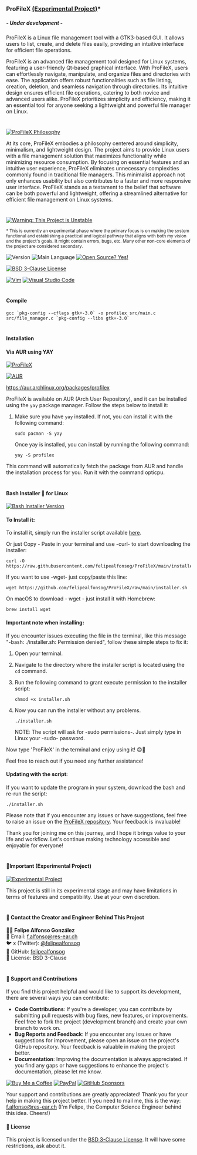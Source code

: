 ### ProFileX [(Experimental Project)](#important-experimental-project)* 
##### - Under development -
ProFileX is a Linux file management tool with a GTK3-based GUI. It allows users to list, create, and delete files easily, providing an intuitive interface for efficient file operations.

ProFileX is an advanced file management tool designed for Linux systems, featuring a user-friendly Qt-based graphical interface. With ProFileX, users can effortlessly navigate, manipulate, and organize files and directories with ease. The application offers robust functionalities such as file listing, creation, deletion, and seamless navigation through directories. Its intuitive design ensures efficient file operations, catering to both novice and advanced users alike. ProFileX prioritizes simplicity and efficiency, making it an essential tool for anyone seeking a lightweight and powerful file manager on Linux.

# 

[![ProFileX Philosophy](https://img.shields.io/badge/ProFileX-Philosophy-green)](#)

At its core, ProFileX embodies a philosophy centered around simplicity, minimalism, and lightweight design. The project aims to provide Linux users with a file management solution that maximizes functionality while minimizing resource consumption. By focusing on essential features and an intuitive user experience, ProFileX eliminates unnecessary complexities commonly found in traditional file managers. This minimalist approach not only enhances usability but also contributes to a faster and more responsive user interface. ProFileX stands as a testament to the belief that software can be both powerful and lightweight, offering a streamlined alternative for efficient file management on Linux systems.

#

[![Warning: This Project is Unstable](https://img.shields.io/badge/Warning-This_Project_is_Unstable-black)](#)

<sub>* This is currently an experimental phase where the primary focus is on making the system functional and establishing a practical and logical pathway that aligns with both my vision and the project's goals. It might contain errors, bugs, etc. Many other non-core elements of the project are considered secondary.</sub>

![Version](https://img.shields.io/github/release/felipealfonsog/ProFileX.svg?style=flat&color=blue)
![Main Language](https://img.shields.io/github/languages/top/felipealfonsog/ProFileX.svg?style=flat&color=blue)
[![Open Source? Yes!](https://badgen.net/badge/Open%20Source%20%3F/Yes%21/blue?icon=github)](https://github.com/Naereen/badges/)


[![BSD 3-Clause License](https://img.shields.io/badge/License-BSD%203--Clause-blue.svg)](https://opensource.org/licenses/BSD-3-Clause)

<!--
[![GPL license](https://img.shields.io/badge/License-GPL-blue.svg)](http://perso.crans.org/besson/LICENSE.html)
-->

[![Vim](https://img.shields.io/badge/--019733?logo=vim)](https://www.vim.org/)
[![Visual Studio Code](https://img.shields.io/badge/--007ACC?logo=visual%20studio%20code&logoColor=ffffff)](https://code.visualstudio.com/)

#

#### Compile

```
gcc `pkg-config --cflags gtk+-3.0` -o profilex src/main.c src/file_manager.c `pkg-config --libs gtk+-3.0`
```

#

#### Installation
#### Via AUR using YAY

[![ProFileX](https://img.shields.io/badge/ProFileX-green)](#)

[![AUR](https://img.shields.io/aur/version/profilex)](https://aur.archlinux.org/packages/profilex)

<!-- 
[![AUR](https://img.shields.io/aur/version/profilex.svg)](https://aur.archlinux.org/packages/profilex)
-->

https://aur.archlinux.org/packages/profilex

ProFileX is available on AUR (Arch User Repository), and it can be installed using the `yay` package manager. Follow the steps below to install it:

1. Make sure you have `yay` installed. If not, you can install it with the following command:
   
   ```
   sudo pacman -S yay
   ```
   
   Once yay is installed, you can install by running the following command:
   
   ```
   yay -S profilex
   ```

This command will automatically fetch the package from AUR and handle the installation process for you.
Run it with the command opticpu.


#

#### Bash Installer 🚀 for Linux

[![Bash Installer Version](https://img.shields.io/badge/Bash%20Installer%20Version-Available-brightgreen)](#)

#### To Install it: 

To install it, simply run the installer script available [here](https://github.com/felipealfonsog/ProFileX/raw/main/installer.sh).

Or just Copy - Paste in your terminal and use -curl- to start downloading the installer:

   ```
   curl -O https://raw.githubusercontent.com/felipealfonsog/ProFileX/main/installer.sh
   ```

If you want to use -wget- just copy/paste this line:

   ```
   wget https://github.com/felipealfonsog/ProFileX/raw/main/installer.sh
   ```

   On macOS to download - wget - just install it with Homebrew:

   ```
   brew install wget
   ```


#### Important note when installing:

If you encounter issues executing the file in the terminal, like this message "-bash: ./installer.sh: Permission denied", follow these simple steps to fix it:

1. Open your terminal.
2. Navigate to the directory where the installer script is located using the `cd` command.
3. Run the following command to grant execute permission to the installer script:

   ```
   chmod +x installer.sh
   ```
   
4. Now you can run the installer without any problems.

   ```
   ./installer.sh
   ```
   NOTE: The script will ask for -sudo permissions-. Just simply type in Linux your -sudo- password.

Now type 'ProFileX' in the terminal and enjoy using it! 😊🚀


Feel free to reach out if you need any further assistance!

#### Updating with the script: 

If you want to update the program in your system, download the bash and re-run the script:

   ```
   ./installer.sh
   ```
Please note that if you encounter any issues or have suggestions, feel free to raise an issue on the [ProFileX repository](https://github.com/felipealfonsog/ProFileX/issues). Your feedback is invaluable!

Thank you for joining me on this journey, and I hope it brings value to your life and workflow. Let's continue making technology accessible and enjoyable for everyone!

#

#### 📝Important (Experimental Project)

[![Experimental Project](https://img.shields.io/badge/Project-Type%3A%20Experimental-blueviolet)](#)

This project is still in its experimental stage and may have limitations in terms of features and compatibility. Use at your own discretion.



#


#### 🌟 Contact the Creator and Engineer Behind This Project



👨‍💻 **Felipe Alfonso González**  
📧 Email: [f.alfonso@res-ear.ch](mailto:f.alfonso@res-ear.ch)  
🐦 x (Twitter): [@felipealfonsog](https://twitter.com/felipealfonsog)  
🔗 GitHub: [felipealfonsog](https://github.com/felipealfonsog)  
📄 License: BSD 3-Clause  


#

#### 🤝 Support and Contributions

If you find this project helpful and would like to support its development, there are several ways you can contribute:

- **Code Contributions**: If you're a developer, you can contribute by submitting pull requests with bug fixes, new features, or improvements. Feel free to fork the project (development branch) and create your own branch to work on.
- **Bug Reports and Feedback**: If you encounter any issues or have suggestions for improvement, please open an issue on the project's GitHub repository. Your feedback is valuable in making the project better.
- **Documentation**: Improving the documentation is always appreciated. If you find any gaps or have suggestions to enhance the project's documentation, please let me know.

[![Buy Me a Coffee](https://img.shields.io/badge/Buy%20Me%20a%20Coffee-%E2%98%95-FFDD00?style=flat-square&logo=buy-me-a-coffee&logoColor=black)](https://www.buymeacoffee.com/felipealfonsog)
[![PayPal](https://img.shields.io/badge/Donate%20with-PayPal-00457C?style=flat-square&logo=paypal&logoColor=white)](https://www.paypal.me/felipealfonsog)
[![GitHub Sponsors](https://img.shields.io/badge/Sponsor%20me%20on-GitHub-%23EA4AAA?style=flat-square&logo=github-sponsors&logoColor=white)](https://github.com/sponsors/felipealfonsog)

Your support and contributions are greatly appreciated! Thank you for your help in making this project better. If you need to mail me, this is the way: f.alfonso@res-ear.ch (I'm Felipe, the Computer Science Engineer behind this idea. Cheers!)


#### 📄 License

This project is licensed under the [BSD 3-Clause License](LICENSE). It will have some restrictions, ask about it.
